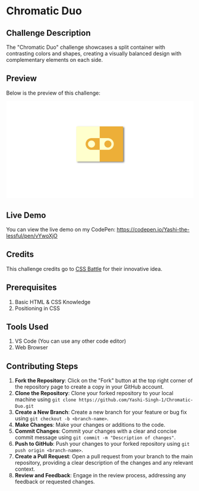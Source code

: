 <h1>Chromatic Duo</h1>

<h2>Challenge Description</h2>
<p>The "Chromatic Duo" challenge showcases a split container with contrasting colors and shapes, creating a visually balanced design with complementary elements on each side.</p>

<h2>Preview</h2>
<p>Below is the preview of this challenge:</p>
<img src="Preview.png" alt="Preview">

<h2>Live Demo</h2>
<p>You can view the live demo on my CodePen: <a href="https://codepen.io/Yashi-the-lessful/pen/vYwoXjO">https://codepen.io/Yashi-the-lessful/pen/vYwoXjO</a></p>

<h2>Credits</h2>
<p>This challenge credits go to <a href="https://cssbattle.dev/play/71Wvef7FHqT9YL1gUC9q">CSS Battle</a> for their innovative idea.</p>

<h2>Prerequisites</h2>
<ol>
    <li>Basic HTML & CSS Knowledge</li>
    <li>Positioning in CSS</li>
</ol>

<h2>Tools Used</h2>
<ol>
    <li>VS Code (You can use any other code editor)</li>
    <li>Web Browser</li>
</ol>

<h2>Contributing Steps</h2>
<ol>
    <li><strong>Fork the Repository</strong>: Click on the "Fork" button at the top right corner of the repository page to create a copy in your GitHub account.</li>
    <li><strong>Clone the Repository</strong>: Clone your forked repository to your local machine using 
        <code>git clone https://github.com/Yashi-Singh-1/Chromatic-Duo.git</code>
    </li>
    <li><strong>Create a New Branch</strong>: Create a new branch for your feature or bug fix using <code>git checkout -b &lt;branch-name&gt;</code>.</li>
    <li><strong>Make Changes</strong>: Make your changes or additions to the code.</li>
    <li><strong>Commit Changes</strong>: Commit your changes with a clear and concise commit message using <code>git commit -m "Description of changes"</code>.</li>
    <li><strong>Push to GitHub</strong>: Push your changes to your forked repository using <code>git push origin &lt;branch-name&gt;</code>.</li>
    <li><strong>Create a Pull Request</strong>: Open a pull request from your branch to the main repository, providing a clear description of the changes and any relevant context.</li>
    <li><strong>Review and Feedback</strong>: Engage in the review process, addressing any feedback or requested changes.</li>
</ol>
